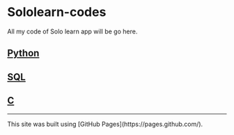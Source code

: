 # Sololearn-codes
All my code of Solo learn app will be go here.
## [Python](https://github.com/Abhaykushwah/Sololearn-codes/tree/main/Python)</br>
## [SQL](https://GitHub.com/abhaykushwah/Sololearn-codes/tree/main/SQL/)</br>
## [C](https://github.com/Abhaykushwah/Sololearn-codes/tree/main/C)</br>
<hr>
This site was built using [GitHub Pages](https://pages.github.com/).
